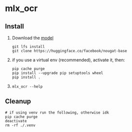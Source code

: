 # mlx_ocr

## Install
1. Download the [model](https://huggingface.co/facebook/nougat-base)
   ```shell
   git lfs install
   git clone https://huggingface.co/facebook/nougat-base
   ```
2. if you use a virtual env (recommended), activate it, then:
   ```shell
   pip cache purge
   pip install --upgrade pip setuptools wheel
   pip install .
   ```
3. `mlx_ocr --help`

## Cleanup
```shell
# if using venv run the following, otherwise idk
pip cache purge
deactivate
rm -rf ./.venv
```